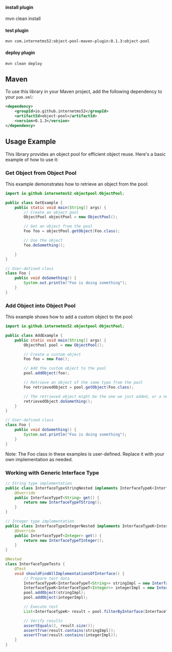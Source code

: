 #### install plugin
mvn clean install
#### test plugin
``mvn com.internetms52:object-pool-maven-plugin:0.1.3:object-pool
``
#### deploy plugin
``
mvn clean deploy
``

## Maven
To use this library in your Maven project, add the following dependency to your `pom.xml`:
```xml
<dependency>
    <groupId>io.github.internetms52</groupId>
    <artifactId>object-pool</artifactId>
    <version>0.1.3</version>
</dependency>
```

## Usage Example

This library provides an object pool for efficient object reuse. Here's a basic example of how to use it:
### Get Object from Object Pool
This example demonstrates how to retrieve an object from the pool:
```java
import io.github.internetms52.objectpool.ObjectPool;

public class GetExample {
    public static void main(String[] args) {
        // Create an object pool
        ObjectPool objectPool = new ObjectPool();

        // Get an object from the pool
        Foo foo = objectPool.getObject(Foo.class);

        // Use the object
        foo.doSomething();

    }
}

// User-defined class
class Foo {
    public void doSomething() {
        System.out.println("Foo is doing something");
    }
}
```

### Add Object into Object Pool
This example shows how to add a custom object to the pool:
```java
import io.github.internetms52.objectpool.ObjectPool;

public class AddExample {
    public static void main(String[] args) {
        ObjectPool pool = new ObjectPool();

        // Create a custom object
        Foo foo = new Foo();

        // Add the custom object to the pool
        pool.addObject(foo);

        // Retrieve an object of the same type from the pool
        Foo retrievedObject = pool.getObject(Foo.class);

        // The retrieved object might be the one we just added, or a new one if the pool created it
        retrievedObject.doSomething();
    }
}

// User-defined class
class Foo {
    public void doSomething() {
        System.out.println("Foo is doing something");
    }
}
```
Note: The Foo class in these examples is user-defined. Replace it with your own implementation as needed.

### Working with Generic Interface Type
```java
// String type implementation
public class InterfaceTypeStringNested implements InterfaceTypeK<InterfaceTypeT<String>> {
    @Override
    public InterfaceTypeT<String> get() {
        return new InterfaceTypeTString();
    }
}

// Integer type implementation
public class InterfaceTypeIntegerNested implements InterfaceTypeK<InterfaceTypeT<Integer>> {
    @Override
    public InterfaceTypeT<Integer> get() {
        return new InterfaceTypeTInteger();
    }
}
```
```java
@Nested
class InterfaceTypeTests {
    @Test
    void shouldFindAllImplementationsOfInterface() {
        // Prepare test data
        InterfaceTypeK<InterfaceTypeT<String>> stringImpl = new InterfaceTypeStringNested();
        InterfaceTypeK<InterfaceTypeT<Integer>> integerImpl = new InterfaceTypeIntegerNested();
        pool.addObject(stringImpl);
        pool.addObject(integerImpl);

        // Execute test
        List<InterfaceTypeK> result = pool.filterByInterface(InterfaceTypeK.class);

        // Verify results
        assertEquals(2, result.size());
        assertTrue(result.contains(stringImpl));
        assertTrue(result.contains(integerImpl));
    }
}
```